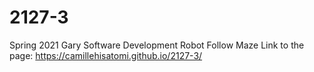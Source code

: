 # 2127-3
Spring 2021 Gary Software Development Robot Follow Maze
Link to the page: https://camillehisatomi.github.io/2127-3/
